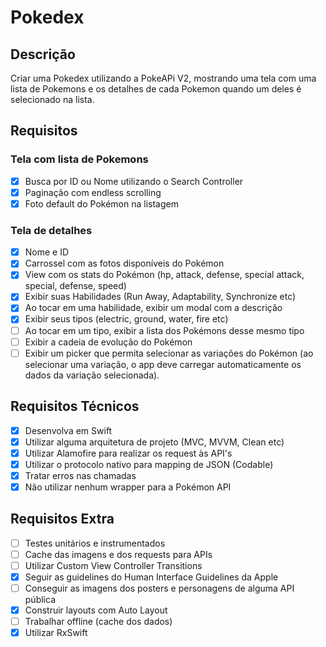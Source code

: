# Pokedex

## Descrição
Criar uma Pokedex utilizando a PokeAPi V2, mostrando uma tela com uma lista de Pokemons e os detalhes de cada Pokemon quando um deles é selecionado na lista.

## Requisitos 
### Tela com lista de Pokemons
- [x] Busca por ID ou Nome utilizando o Search Controller
- [x] Paginação com endless scrolling
- [x] Foto default do Pokémon na listagem

### Tela de detalhes
- [x] Nome e ID
- [x] Carrossel com as fotos disponíveis do Pokémon
- [x] View com os stats do Pokémon (hp, attack, defense, special attack, special, defense, speed)
- [x] Exibir suas Habilidades (Run Away, Adaptability, Synchronize etc)
- [x] Ao tocar em uma habilidade, exibir um modal com a descrição
- [x] Exibir seus tipos (electric, ground, water, fire etc)
- [ ] Ao tocar em um tipo, exibir a lista dos Pokémons desse mesmo tipo
- [ ] Exibir a cadeia de evolução do Pokémon
- [ ] Exibir um picker que permita selecionar as variações do Pokémon (ao selecionar uma variação, o app deve carregar automaticamente os dados da variação selecionada).

## Requisitos Técnicos
- [x] Desenvolva em Swift
- [x] Utilizar alguma arquitetura de projeto (MVC, MVVM, Clean etc)
- [x] Utilizar Alamofire para realizar os request às API's
- [x] Utilizar o protocolo nativo para mapping de JSON (Codable)
- [x] Tratar erros nas chamadas
- [x] Não utilizar nenhum wrapper para a Pokémon API

## Requisitos Extra
- [ ] Testes unitários e instrumentados
- [ ] Cache das imagens e dos requests para APIs
- [ ] Utilizar Custom View Controller Transitions
- [x] Seguir as guidelines do Human Interface Guidelines da Apple
- [ ] Conseguir as imagens dos posters e personagens de alguma API pública
- [x] Construir layouts com Auto Layout
- [ ] Trabalhar offline (cache dos dados)
- [x] Utilizar RxSwift
